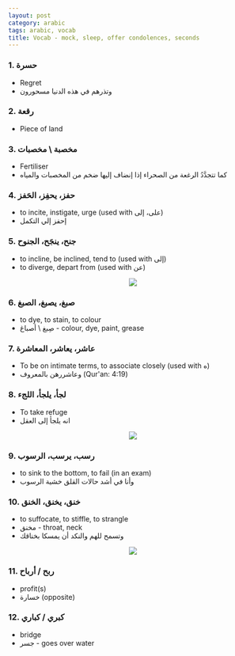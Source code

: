 ```yaml
---
layout: post
category: arabic
tags: arabic, vocab
title: Vocab - mock, sleep, offer condolences, seconds
---
```


### 1. حسرة
- Regret
- وتذرهم في هذه الدنيا مسحورون
 

### 2. رقعة
- Piece of land

### 3. مخصبة \ مخصبات
- Fertiliser
- كما تتجدَّدُ الرغعة من الصحراء إذا إنضاف إليها ضخم من المخصبات والمياه

### 4. حفز، يحفِز، الحَفز
- to incite, instigate, urge (used with على، إلى)
- إحفز إلي التكمل

### 5. جنح، ينجَح، الجنوح
- to incline, be inclined, tend to (used with إلى)
- to diverge, depart from (used with عن) 

<center> <img src = "{{baseurl}}/assets/img/posts/arabic/jnh.jpg">
</center>

### 6. صبغ، يصبغ، الصبغ
- to dye, to stain, to colour
- صِبغ \ أصباغ - colour, dye, paint, grease

### 7. عاشر، يعاشر، المعاشرة
- To be on intimate terms, to associate closely (used with ه)
- وعاشررهن بالمعروف (Qur'an: 4:19)

### 8. لجأ، يلجأ، اللجء
- To take refuge 
- انه يلجأ إلى العقل
<center> <img src = "{{baseurl}}/assets/img/posts/arabic/lja.jpg">
</center>

### 9. رسب، يرسب، الرسوب
- to sink to the bottom, to fail (in an exam)
- وأنا في أشد حالات القلق خشية الرسوب

### 10. خنق، يخنق، الخنق
- to suffocate, to stiffle, to strangle
- مخنق - throat, neck
- وتسمح للهم والنكد أن يمسكا بخناقك
<center> <img src = "{{baseurl}}/assets/img/posts/arabic/khnq.jpg">
</center>

### 11. ربح / أرباح
- profit(s)
- خسارة (opposite)

### 12. كبري / كباري
- bridge
- جسر - goes over water
